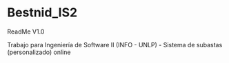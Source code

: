 # Bestnid_IS2  

ReadMe V1.0



Trabajo para Ingeniería de Software II (INFO - UNLP) - Sistema de subastas (personalizado) online
